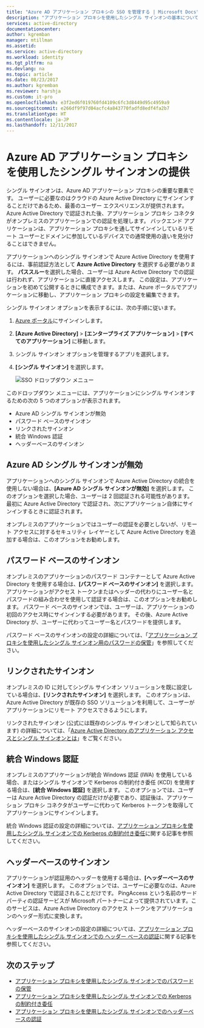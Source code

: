 ```yaml
---
title: "Azure AD アプリケーション プロキシの SSO を管理する | Microsoft Docs"
description: "アプリケーション プロキシを使用したシングル サインオンの基本について説明します"
services: active-directory
documentationcenter: 
author: kgremban
manager: mtillman
ms.assetid: 
ms.service: active-directory
ms.workload: identity
ms.tgt_pltfrm: na
ms.devlang: na
ms.topic: article
ms.date: 08/23/2017
ms.author: kgremban
ms.reviewer: harshja
ms.custom: it-pro
ms.openlocfilehash: e3f2ed6f019760fd4109c6fc3d8449d95c4959a9
ms.sourcegitcommit: e266df9f97d04acfc4a843770fadfd8edf4fa2b7
ms.translationtype: HT
ms.contentlocale: ja-JP
ms.lasthandoff: 12/11/2017
---
```

# <a name="how-does-azure-ad-application-proxy-provide-single-sign-on"></a>Azure AD アプリケーション プロキシを使用したシングル サインオンの提供

シングル サインオンは、Azure AD アプリケーション プロキシの重要な要素です。  ユーザーに必要なのはクラウドの Azure Active Directory にサインインすることだけであるため、最善のユーザー エクスペリエンスが提供されます。 Azure Active Directory で認証された後、アプリケーション プロキシ コネクタがオンプレミスのアプリケーションでの認証を処理します。 バックエンド アプリケーションは、アプリケーション プロキシを通してサインインしているリモート ユーザーとドメインに参加しているデバイスでの通常使用の違いを見分けることはできません。 

アプリケーションへのシングル サインオンで Azure Active Directory を使用するには、事前認証方法として **Azure Active Directory** を選択する必要があります。 **パススルー**を選択した場合、ユーザーは Azure Active Directory での認証は行われず、アプリケーションに直接アクセスします。 この設定は、アプリケーションを初めて公開するときに構成できます。または、Azure ポータルでアプリケーションに移動し、アプリケーション プロキシの設定を編集できます。 

シングル サインオン オプションを表示するには、次の手順に従います。

1. [Azure ポータル](https://portal.azure.com)にサインインします。
2. **[Azure Active Directory]**  > **[エンタープライズ アプリケーション]**  > **[すべてのアプリケーション]** に移動します。
3. シングル サインオン オプションを管理するアプリを選択します。
4. **[シングル サインオン]** を選択します。

   ![SSO ドロップダウン メニュー](./media/application-proxy-sso-overview/single-sign-on-mode.png)

このドロップダウン メニューには、アプリケーションにシングル サインオンするための次の 5 つのオプションが表示されます。

* Azure AD シングル サインオンが無効
* パスワード ベースのサインオン
* リンクされたサインオン
* 統合 Windows 認証
* ヘッダーベースのサインオン

## <a name="azure-ad-single-sign-on-disabled"></a>Azure AD シングル サインオンが無効

アプリケーションへのシングル サインオンで Azure Active Directory の統合を使用しない場合は、**[Azure AD シングル サインオンが無効]** を選択します。 このオプションを選択した場合、ユーザーは 2 回認証される可能性があります。 最初に Azure Active Directory で認証され、次にアプリケーション自体にサインインするときに認証されます。 

オンプレミスのアプリケーションではユーザーの認証を必要としないが、リモート アクセスに対するセキュリティ レイヤーとして Azure Active Directory を追加する場合は、このオプションをお勧めします。 

## <a name="password-based-sign-on"></a>パスワード ベースのサインオン

オンプレミスのアプリケーションのパスワード コンテナーとして Azure Active Directory を使用する場合は、**[パスワード ベースのサインオン]** を選択します。 アプリケーションがアクセス トークンまたはヘッダーの代わりにユーザー名とパスワードの組み合わせを使用して認証する場合は、このオプションをお勧めします。 パスワード ベースのサインオンでは、ユーザーは、アプリケーションの初回のアクセス時にサインインする必要があります。 その後、Azure Active Directory が、ユーザーに代わってユーザー名とパスワードを提供します。 

パスワード ベースのサインオンの設定の詳細については、「[アプリケーション プロキシを使用したシングル サインオン用のパスワードの保管](application-proxy-sso-azure-portal.md)」を参照してください。

## <a name="linked-sign-on"></a>リンクされたサインオン

オンプレミスの ID に対してシングル サインオン ソリューションを既に設定している場合は、**[リンクされたサインオン]** を選択します。 このオプションは、Azure Active Directory が既存の SSO ソリューションを利用して、ユーザーがアプリケーションにリモート アクセスできるようにします。 

リンクされたサインオン (公式には既存のシングル サインオンとして知られています) の詳細については、「[Azure Active Directory のアプリケーション アクセスとシングル サインオンとは](active-directory-appssoaccess-whatis.md#how-does-single-sign-on-with-azure-active-directory-work)」をご覧ください。

## <a name="integrated-windows-authentication"></a>統合 Windows 認証

オンプレミスのアプリケーションが統合 Windows 認証 (IWA) を使用している場合、またはシングル サインオンで Kerberos の制約付き委任 (KCD) を使用する場合は、**[統合 Windows 認証]** を選択します。 このオプションでは、ユーザーは Azure Active Directory の認証だけが必要であり、認証後は、アプリケーション プロキシ コネクタがユーザーに代わって Kerberos トークンを取得してアプリケーションにサインインします。 

統合 Windows 認証の設定の詳細については、[アプリケーション プロキシを使用したシングル サインオンでの Kerberos の制約付き委任](active-directory-application-proxy-sso-using-kcd.md)に関する記事を参照してください。

## <a name="header-based-sign-on"></a>ヘッダーベースのサインオン 

アプリケーションが認証用のヘッダーを使用する場合は、**[ヘッダーベースのサインオン]** を選択します。 このオプションでは、ユーザーに必要なのは、Azure Active Directory で認証されることだけです。 PingAccess という名前のサード パーティの認証サービスが Microsoft パートナーによって提供されています。このサービスは、Azure Active Directory のアクセス トークンをアプリケーションのヘッダー形式に変換します。 

ヘッダーベースのサインオンの設定の詳細については、[アプリケーション プロキシを使用したシングル サインオンでの ヘッダー ベースの認証](application-proxy-ping-access.md)に関する記事を参照してください。

## <a name="next-steps"></a>次のステップ

- [アプリケーション プロキシを使用したシングル サインオンでのパスワードの保管](application-proxy-sso-azure-portal.md)
- [アプリケーション プロキシを使用したシングル サインオンでの Kerberos の制約付き委任](active-directory-application-proxy-sso-using-kcd.md)
- [アプリケーション プロキシを使用したシングル サインオンでのヘッダーベースの認証](application-proxy-ping-access.md) 

